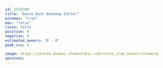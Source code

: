 ```yaml
---
id: 2516700
title: "Dance Dash Beatmap Editor"
windows: "true"
mac: "false"
linux: false
positive: 0
negative: 0
estimated_owners: "0 - 0"
peak_ccu: 0

image: https://shared.akamai.steamstatic.com/store_item_assets/steam/apps/2516700/header.jpg?t=1695206888
opinions:
---
```

